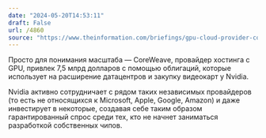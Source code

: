 ```yaml
---
date: "2024-05-20T14:53:11"
draft: False
url: /4860
source: "https://www.theinformation.com/briefings/gpu-cloud-provider-coreweave-raises-7-5-billion-in-debt"
---
```


Просто для понимания масштаба — CoreWeave, провайдер хостинга с GPU, привлек 7,5 млрд долларов с помощью облигаций, которые использует на расширение датацентров и закупку видеокарт у Nvidia.

Nvidia активно сотрудничает с рядом таких независимых провайдеров (то есть не относящихся к Microsoft, Apple, Google, Amazon) и даже инвестирует в некоторые, создавая себе таким образом гарантированный спрос среди тех, кто не начнет заниматься разработкой собственных чипов.

